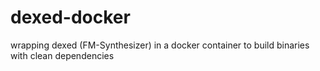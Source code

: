 # dexed-docker
wrapping dexed (FM-Synthesizer) in a docker container to build binaries with clean dependencies
